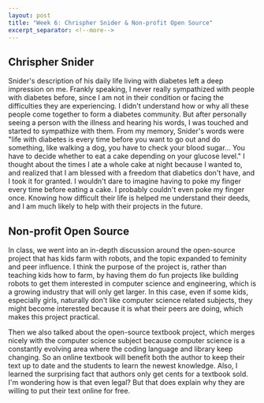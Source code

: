 ```yaml
---
layout: post
title: "Week 6: Chrispher Snider & Non-profit Open Source"
excerpt_separator: <!--more-->
---
```


## Chrispher Snider

Snider's description of his daily life living with diabetes left a deep impression on me. <!--more--> Frankly speaking, I never really sympathized with people with diabetes before, since I am not in their condition or facing the difficulties they are experiencing. I didn't understand how or why all these people come together to form a diabetes community. But after personally seeing a person with the illness and hearing his words, I was touched and started to sympathize with them. From my memory, Snider's words were "life with diabetes is every time before you want to go out and do something, like walking a dog, you have to check your blood sugar... You have to decide whether to eat a cake depending on your glucose level." I thought about the times I ate a whole cake at night because I wanted to, and realized that I am blessed with a freedom that diabetics don't have, and I took it for granted. I wouldn't dare to imagine having to poke my finger every time before eating a cake. I probably couldn't even poke my finger once. Knowing how difficult their life is helped me understand their deeds, and I am much likely to help with their projects in the future. 

## Non-profit Open Source

In class, we went into an in-depth discussion around the open-source project that has kids farm with robots, and the topic expanded to feminity and peer influence. I think the purpose of the project is, rather than teaching kids how to farm, by having them do fun projects like building robots to get them interested in computer science and engineering, which is a growing industry that will only get larger. In this case, even if some kids, especially girls,  naturally don't like computer science related subjects, they might become interested because it is what their peers are doing, which makes this project practical.

Then we also talked about the open-source textbook project, which merges nicely with the computer science subject because computer science is a constantly evolving area where the coding language and library keep changing. So an online textbook will benefit both the author to keep their text up to date and the students to learn the newest knowledge.
Also, I learned the surprising fact that authors only get cents for a textbook sold. I'm wondering how is that even legal? But that does explain why they are willing to put their text online for free.